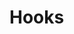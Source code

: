 # Hooks


<!--
# Events

Events are functions called at various points in the life of your application. Use them to inspect and intercept [actions](/docs/actions.md), cancel [state](/docs/state.md) updates, overwrite the [view](/docs/view.md) function, etc.

## Default Events

### `load`

Use `load` to initialize your application before the initial [view](/docs/view.md) render, listen to global events, etc.

[Try it Online](https://codepen.io/hyperapp/pen/Bpyraw?editors=0010)

```jsx
app({
  state: { x: 0, y: 0 },
  view: state => state.x + ", " + state.y,
  actions: {
    move: (state, actions, { x, y }) => ({ x, y })
  },
  events: {
    load(state, actions) {
      addEventListener("mousemove", e =>
        actions.move({
          x: e.clientX,
          y: e.clientY
        })
      )
    }
  }
})
```

Be careful not to inadvertently return a value from the `load` event unless you are [hydrating](#hydration) pre-rendered HTML.

#### Hydration

To enable DOM re-[hydration](/docs/hydration.md) you must return a [vnode](/docs/vnodes.md) that matches your rendered HTML.

```jsx
app({
  events: {
    load(state, actions, element) {
      return walk(element, (node, children) => ({
        tag: node.tagName.toLowerCase(),
        props: {},
        children
      }))
    }
  }
})
```

### `action`

Use `action` to log, inspect or extract information about actions before they are called.

```jsx
app({
  events: {
    action(state, actions, { name, data }) {
      console.group("Action Info")
      console.log("Name:", name)
      console.log("Data:", data)
      console.groupEnd()
    }
  }
})
```

### `resolve`

Use `resolve` to validate the result of an action or modify its return type. This event is fired immediately after an action is called.

Allow actions to return a [Promise](https://developer.mozilla.org/en-US/docs/Web/JavaScript/Reference/Global_Objects/Promise).

```jsx
app({
  events: {
    resolve(state, actions, result) {
      if (result && typeof result.then === "function") {
        return update => result.then(update) && result
      }
    }
  }
})
```

Allow actions to return an [Observable](https://github.com/tc39/proposal-observable).

```jsx
app({
  events: {
    resolve(state, actions, result) {
      if (result && typeof result.subscribe == "function") {
        return update => result.subscribe({ next: update })
      }
    }
  }
})
```

### `update`

Use `update` to record, validate or prevent state updates.

Return `false` to cancel the update and prevent the view from re-rendering.

```jsx
app({
  events: {
    update(state, actions, nextState) {
      if (Object.keys(nextState).some(prop => !(prop in schema))) {
        console.warn("Invalid state schema: %o.", nextState)
        return false
      }
    }
  }
})
```

### `render`

Use `render` to overwrite the [view](/docs/view.md) function before it is called. If your application does not consume a view this event is not fired.

```jsx
app({
  events: {
    render(state, actions, view) {
      return location.pathname === "/" ? defaultView : notFoundView
    }
  }
})
```

## Custom Events

Create custom events with the `emit` function.

```jsx
emit("myEvent", data)
```

Then subscribe to them like any other event.

```jsx
app({
  events: {
    myEvent(state, actions, data) {
      // ...
      return newData
    }
  }
})
```

The `emit` function is available as the return value of the app function call.

```jsx
const emit = app({
  // ...
})
```

Or inside [mixin](/docs/mixins.md#creating-custom-events) functions.

### Interoperability

Custom events can be useful in situations where your application is a part of a larger system and you want to communicate with it from the outside.

```jsx
const emit = app({
  events: {
    populate(state, actions, data) {
      if (actions.populate(data)) {
        actions.toggle(data.index)
      }
    }
  }
})

// ...

emit("populate", yourData)
```

If you find yourself mapping events to actions often, you can encapsulate this functionality in a mixin.

```jsx
const dispatcher = () => ({
  events: {
    dispatch(state, actions, { type, data }) {
      return actions[type](data)
    }
  }
})

const emit = app({
  mixins: [dispatcher()]
})
```

You can now use emit to call any action.

```jsx
emit("dispatch", {
  type: "toggle",
  data: {
    index: 0
  }
})
```

# Mixins

Use mixins to encapsulate your application behavior into reusable modules, to share or just to organize your code.

```jsx
const mixin = options => ({
  state,
  actions,
  events
})
```

This mixin logs action information to the console.

```jsx
const logger = ({ log = console.log } = {}) => ({
  events: {
    action(state, actions, info) {
      log(info)
    }
  }
})

app({
  mixins: [logger()]
})
```

A mixin can be a plain object if it takes no options.

```jsx
app({
  mixins: [
    {
      events: {
        action(state, actions, info) {
          console.log(info)
        }
      }
    }
  ]
})
```

## Creating Custom Events

A mixin function takes `emit` as the first argument allowing you to create [custom events](/docs/events.md#custom-events).

```jsx
const mixin = options => emit => ({
  // ...
})
```

This mixin adds a new application event that fires after an action is complete. To implement this mixin we intercept the action result inside [`resolve`](/docs/events.md#resolve) and wrap the thunk / update pipeline.

```jsx
const didAction = () => emit => ({
  events: {
    resolve(state, actions, result) {
      const deepUpdate = (state, result) =>
        typeof result === "function"
          ? deepUpdate(state, result(state))
          : emit("didAction", result)

      return typeof result === "function"
        ? update => result(next => update(state => deepUpdate(state, next)))
        : deepUpdate(state, result)
    }
  }
})

app({
  mixins: [
    didAction()
  ]
})
```

## Intercepting Events

This mixin adds an event that can be used to intercept any other event.

```jsx
const catchThemAll = (events = []) => emit => ({
  events: {
    ...events.reduce(
      (partial, event) => ({
        ...partial,
        ...{
          [event]: (state, actions, data) => {
            emit("all", { event, data })
          }
        }
      }),
      {}
    )
  }
})

app({
  events: {
    all(state, actions, event) {
      console.log("Event", event)
    }
  },
  mixins: [catchThemAll([
    "action",
    "resolve",
    "update"
  ])]
})
```

## Timing Action Duration

This mixin measures the elapsed time between actions and logs the result to the console. Action metadata is only available inside [`action`](/docs/events.md#action), so we use a stack to collect and share action information with other events.

```jsx
function actionPerformanceTimer({ ignore = [] } = {}) {
  const actionStack = []

  return {
    events: {
      action(state, actions, { name }) {
        actionStack.push({ name, time: performance.now() })
      },
      resolve(state, actions, result) {
        if (typeof result === "function") {
          const action = actionStack.pop()

          return update =>
            result(result => {
              actionStack.push(action)
              return update(result)
            })
        }
      },
      update(state, actions, nextState) {
        const { name, time } = actionStack.pop()

        if (!ignore.includes(name)) {
          console.group("Action Performance")
          console.log("Name:", name)
          console.log("Time:", performance.now() - time)
          console.groupEnd()
        }
      }
    }
  }
}

app({
  mixins: [
    actionPerformanceTimer()
  ]
})
```

 -->
